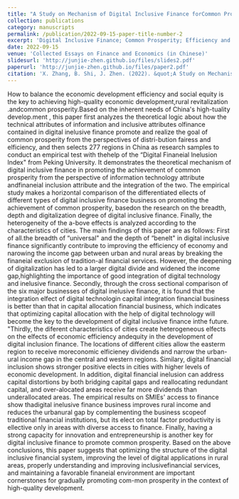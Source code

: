 ```yaml
---
title: "A Study on Mechanism of Digital Inclusive Finance forCommon Prosperity in High-quality Development"
collection: publications
category: manuscripts
permalink: /publication/2022-09-15-paper-title-number-2
excerpt: 'Digital Inclusive Finance; Common Prosperity; Efficiency and Equity; Capital Allocation'
date: 2022-09-15
venue: 'Collected Essays on Finance and Economics (in Chinese)'
slidesurl: 'http://junjie-zhen.github.io/files/slides2.pdf'
paperurl: 'http://junjie-zhen.github.io/files/paper2.pdf'
citation: 'X. Zhang, B. Shi, J. Zhen. (2022). &quot;A Study on Mechanism of Digital Inclusive Finance forCommon Prosperity in High-quality Development.&quot; <i>Collected Essays on Finance and Economics (in Chinese)</i>. (09).'
---
```


How to balance the economic development efficiency and social equity is the key to achieving high-quality economic development,rural revitalization .andcommon prosperity.Based on the inherent needs of China's high-tuality develop.ment , this paper first analyzes the theoretical logic about how the technical attributes of information and inclusive attributes olfinance contained in digital inelusive finance promote and realize the goal of common prosperity from the perspectives of distri-bution fairess and elficiency, and then selects 277 regions in China as research samples to conduct an empirical test with thehelp of the “Digital Finaneial lnelusion lndex" from Peking University. It demonstrates the theoretical mechanism of digital inclusive finance in promoting the achievement of common prosperity from the perspective of information technology attribute andfinaneial inclusion attribute and the integration of the two. The empirical study makes a horizontal comparison of the differentiated ellects of different types of digital inclusive finance business on promoting the achievement of common prosperity, basedon the research on the breadth, depth and digitalization degree of digital inclusive finance. Finally, the heterogeneity of the a-bove effects is analyzed according to the characteristics of cities. The main findings of this paper are as follows: First of all.the breadth of “universal" and the depth of “benelt" in digital inclusive finance significantly contribute to improving the efficiency of economy and narowing the income gap between urban and nural areas by breaking the finaneial exclusion of tradition-al financial services. However, the deepening of digitalization has led to a larger digital divide and widened the income gap,highlighting the importance of good integration of digital technology and inelusive finance. Secondly, through the cross sectional comparison of the six major businesses of digital inelusive finance, it is found that the integration elfect of digital technologin capital integration financial business is better than that in capital allocation financial business, which indicates that optimizing capital allocation with the help of digital technology will become the key to the development of digital inclusive finance inthe future. "Thirdly, the diferent characteristics of cities create heterogeneous elfects on the elfects of economic efficiency andequity in the development of digital inclusion finance. The locations of different cities allow the easterm region to receive moreconomic elficieney dividends and narrow the urban-ural income gap in the central and western regions. Similary, digital financial inclusion shows stronger positive elects in cities with higher levels of economic development. In addition, digital financial inelusion can address capital distortions by both bridging capital gaps and reallocating redundant capital, and over-alocated areas receive far more dividends than underallocated areas. The empirical results on SMlEs' access to finance show thadigital inelusive finance business improves rural income and reduces the urbanural gap by complementing the business scopeof traditional financial institutions, but its elect on total factor productivity is ellective only in areas with diverse access to finance. Finally, having a strong capacity for innovation and entrepreneurship is another key for digital inclusive finance to promote common prosperity. Based on the above conclusions, this paper suggests that optimizing the structure of the digital inclusive financial system, improving the level of digital applications in rural areas, properly understanding and improving inclusivefinancial services, and maintaining a favorable finaneial environment are important cornerstones for gradually promoting com-mon prosperity in the context of high-quality development.